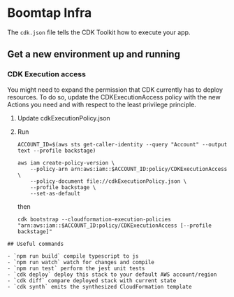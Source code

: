 # Boomtap Infra

The `cdk.json` file tells the CDK Toolkit how to execute your app.

## Get a new environment up and running

### CDK Execution access

You might need to expand the permission that CDK currently has to deploy resources. To do so, update the
CDKExecutionAccess policy with the new Actions you need and with respect to the least privilege principle.

1. Update cdkExecutionPolicy.json
2. Run

   ```
   ACCOUNT_ID=$(aws sts get-caller-identity --query "Account" --output text --profile backstage)
   ```

   ```
   aws iam create-policy-version \
       --policy-arn arn:aws:iam::$ACCOUNT_ID:policy/CDKExecutionAccess \
       --policy-document file://cdkExecutionPolicy.json \
       --profile backstage \
       --set-as-default
   ```

   then

   ```
   cdk bootstrap --cloudformation-execution-policies "arn:aws:iam::$ACCOUNT_ID:policy/CDKExecutionAccess [--profile backstage]"
   ```

```
## Useful commands

- `npm run build` compile typescript to js
- `npm run watch` watch for changes and compile
- `npm run test` perform the jest unit tests
- `cdk deploy` deploy this stack to your default AWS account/region
- `cdk diff` compare deployed stack with current state
- `cdk synth` emits the synthesized CloudFormation template
```
